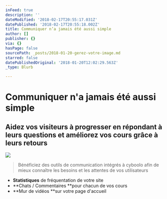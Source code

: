 ```yaml
---
inFeed: true
description: ''
dateModified: '2018-02-17T20:55:17.031Z'
datePublished: '2018-02-17T20:55:18.002Z'
title: Communiquer n’a jamais été aussi simple
author: []
publisher: {}
via: {}
hasPage: false
sourcePath: _posts/2018-01-20-gerez-votre-image.md
starred: false
datePublishedOriginal: '2018-01-20T12:02:29.563Z'
_type: Blurb

---
```

# Communiquer n'a jamais été aussi simple

## Aidez vos visiteurs à progresser en répondant à leurs questions et améliorez vos cours grâce à leurs retours
![](https://the-grid-user-content.s3-us-west-2.amazonaws.com/a9d30ff8-7040-4456-83c2-b96291e20f36.png)

> Bénéficiez des outils de communication intégrés à cyboolo afin de mieux connaître les besoins et les attentes de vos utilisateurs

* **Statistiques** de fréquentation de votre site
* **Chats / Commentaires **pour chacun de vos cours
* **Mur de vidéos **sur votre page d'accueil